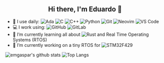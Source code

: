 <h2 align="center">Hi there, I'm Eduardo 👋</h2>

- 🚀 I use daily:
  ![Ada](https://img.shields.io/badge/Ada-2012-blue?style=plastic)
  ![C](https://img.shields.io/badge/-C-00599C?style=plastic&logo=C)
  ![C++](https://img.shields.io/badge/-C++-00599C?style=plastic&logo=cplusplus)
  ![Python](https://img.shields.io/badge/-Python-blasck?style=plastic&logo=Python)
  ![Git](https://img.shields.io/badge/-Git-black?style=plastic&logo=git)
  ![Neovim](https://img.shields.io/badge/-Neovim-black?style=plastic&logo=Neovim)
  ![VS Code](https://img.shields.io/badge/-VS%20Code-007ACC?style=plastic&logo=visual-studio-code)
- 💻 I work using:
  ![GitHub](https://img.shields.io/badge/-GitHub-181717?style=plastic&logo=github)
  ![GitLab](https://img.shields.io/badge/-GitLab-FCA121?style=plastic&logo=gitlab)
- 🌱 I’m currently learning all about ![Rust](https://img.shields.io/badge/Rust-000000?style=plastic&logo=rust) and Real Time Operating Systems (RTOS)
- 🔭 I’m currently working on a tiny RTOS for ![STM32F429](https://img.shields.io/badge/-STM32F429-3b2e5a?style=plastic&logo=STMicroelectronics)

![emgaspar's github stats](https://github-readme-stats.vercel.app/api?username=emgaspar&theme=tokyonight&show_icons=true)
![Top Langs](https://github-readme-stats.vercel.app/api/top-langs/?username=emgaspar&theme=tokyonight)
